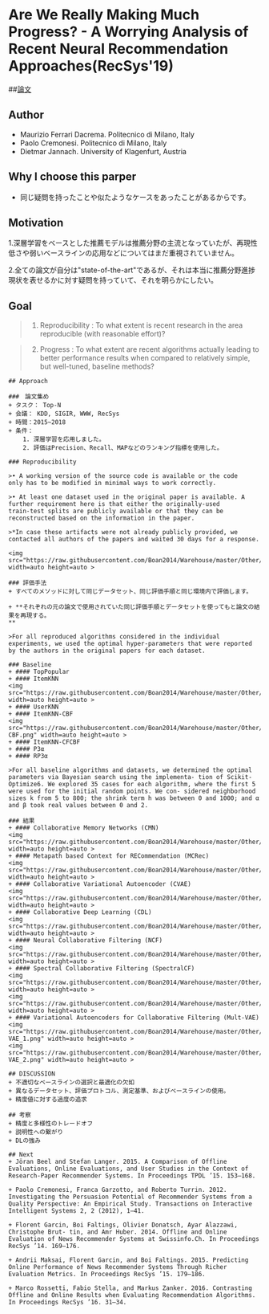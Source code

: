 # Are We Really Making Much Progress? - A Worrying Analysis of Recent Neural Recommendation Approaches(RecSys'19) 

##[論文](https://arxiv.org/abs/1907.06902)

## Author
+ Maurizio Ferrari Dacrema. Politecnico di Milano, Italy
+ Paolo Cremonesi. Politecnico di Milano, Italy
+ Dietmar Jannach. University of Klagenfurt, Austria

## Why I choose this parper
+ 同じ疑問を持ったことや似たようなケースをあったことがあるからです。

## Motivation

1.深層学習をベースとした推薦モデルは推薦分野の主流となっていたが、再現性低さや弱いベースラインの応用などについてはまだ重視されていません。

2.全ての論文が自分は"state-of-the-art"であるが、それは本当に推薦分野進捗現状を表せるかに対す疑問を持っていて、それを明らかにしたい。

## Goal

>1. Reproducibility : To what extent is recent research in the area reproducible (with reasonable effort)?

>2. Progress : To what extent are recent algorithms actually leading to better performance results when compared to relatively simple, but well-tuned, baseline methods?
```
## Approach

###　論文集め
+ タスク： Top-N
+ 会議： KDD, SIGIR, WWW, RecSys
+ 時間：2015~2018
+ 条件：
    1. 深層学習を応用しました。
    2. 評価はPrecision、Recall、MAPなどのランキング指標を使用した。

### Reproducibility

>• A working version of the source code is available or the code
only has to be modified in minimal ways to work correctly.

>• At least one dataset used in the original paper is available. A
further requirement here is that either the originally-used
train-test splits are publicly available or that they can be
reconstructed based on the information in the paper.

>*In case these artifacts were not already publicly provided, we contacted all authors of the papers and waited 30 days for a response.

<img src="https://raw.githubusercontent.com/Boan2014/Warehouse/master/Other/Table%201.png" width=auto height=auto >

### 評価手法
+ すべてのメソッドに対して同じデータセット、同じ評価手順と同じ環境内で評価します。

+ **それぞれの元の論文で使用されていた同じ評価手順とデータセットを使ってもと論文の結果を再現する。
**

>For all reproduced algorithms considered in the individual experiments, we used the optimal hyper-parameters that were reported by the authors in the original papers for each dataset. 

### Baseline
+ #### TopPopular
+ #### ItemKNN
<img src="https://raw.githubusercontent.com/Boan2014/Warehouse/master/Other/ItemKNN.png" width=auto height=auto >
+ #### UserKNN
+ #### ItemKNN-CBF
<img src="https://raw.githubusercontent.com/Boan2014/Warehouse/master/Other/ItemKNN-CBF.png" width=auto height=auto >
+ #### ItemKNN-CFCBF
+ #### P3α
+ #### RP3α

>For all baseline algorithms and datasets, we determined the optimal parameters via Bayesian search using the implementa- tion of Scikit-Optimize6. We explored 35 cases for each algorithm, where the first 5 were used for the initial random points. We con- sidered neighborhood sizes k from 5 to 800; the shrink term h was between 0 and 1000; and α and β took real values between 0 and 2.

### 結果
+ #### Collaborative Memory Networks (CMN)
<img src="https://raw.githubusercontent.com/Boan2014/Warehouse/master/Other/CMN.png" width=auto height=auto >
+ #### Metapath based Context for RECommendation (MCRec)
<img src="https://raw.githubusercontent.com/Boan2014/Warehouse/master/Other/MCRec.png" width=auto height=auto >
+ #### Collaborative Variational Autoencoder (CVAE)
<img src="https://raw.githubusercontent.com/Boan2014/Warehouse/master/Other/CVAE.png" width=auto height=auto >
+ #### Collaborative Deep Learning (CDL)
<img src="https://raw.githubusercontent.com/Boan2014/Warehouse/master/Other/CDL.png" width=auto height=auto >
+ #### Neural Collaborative Filtering (NCF)
<img src="https://raw.githubusercontent.com/Boan2014/Warehouse/master/Other/NCF.png" width=auto height=auto >
+ #### Spectral Collaborative Filtering (SpectralCF)
<img src="https://raw.githubusercontent.com/Boan2014/Warehouse/master/Other/SpectralCF_1.png" width=auto height=auto >
<img src="https://raw.githubusercontent.com/Boan2014/Warehouse/master/Other/SpectralCF_2.png" width=auto height=auto >
+ #### Variational Autoencoders for Collaborative Filtering (Mult-VAE)
<img src="https://raw.githubusercontent.com/Boan2014/Warehouse/master/Other/Mult-VAE_1.png" width=auto height=auto >
<img src="https://raw.githubusercontent.com/Boan2014/Warehouse/master/Other/Mult-VAE_2.png" width=auto height=auto >

## DISCUSSION
+ 不適切なベースラインの選択と最適化の欠如
+ 異なるデータセット、評価プロトコル、測定基準、およびベースラインの使用。
+ 精度値に対する過度の追求

## 考察
+ 精度と多様性のトレードオフ
+ 説明性への繋がり
+ DLの強み

## Next
+ Jöran Beel and Stefan Langer. 2015. A Comparison of Offline Evaluations, Online Evaluations, and User Studies in the Context of Research-Paper Recommender Systems. In Proceedings TPDL ’15. 153–168.

+ Paolo Cremonesi, Franca Garzotto, and Roberto Turrin. 2012. Investigating the Persuasion Potential of Recommender Systems from a Quality Perspective: An Empirical Study. Transactions on Interactive Intelligent Systems 2, 2 (2012), 1–41.

+ Florent Garcin, Boi Faltings, Olivier Donatsch, Ayar Alazzawi, Christophe Brut- tin, and Amr Huber. 2014. Offline and Online Evaluation of News Recommender Systems at Swissinfo.Ch. In Proceedings RecSys ’14. 169–176.

+ Andrii Maksai, Florent Garcin, and Boi Faltings. 2015. Predicting Online Performance of News Recommender Systems Through Richer Evaluation Metrics. In Proceedings RecSys ’15. 179–186.

+ Marco Rossetti, Fabio Stella, and Markus Zanker. 2016. Contrasting Offline and Online Results when Evaluating Recommendation Algorithms. In Proceedings RecSys ’16. 31–34.
